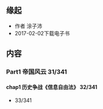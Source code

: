 ##  缘起
+ 作者 涂子沛
+ 2017-02-02下载电子书

##  内容
###  Part1 帝国风云  31/341
####  chap1 历史争战《信息自由法》 32/341
+ 33/341